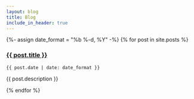 ```yaml
---
layout: blog
title: Blog
include_in_header: true
---
```


{%- assign date_format = "%b %-d, %Y" -%}
{% for post in site.posts %}

### <a href="{{ post.url | relative_url }}" target="_self">{{ post.title }}</a>
`{{ post.date | date: date_format }}`

{{ post.description }}

{% endfor %}
